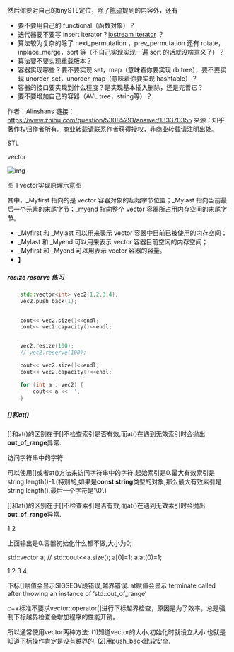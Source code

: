 然后你要对自己的tinySTL定位，除了[陈硕](https://www.zhihu.com/search?q=陈硕&search_source=Entity&hybrid_search_source=Entity&hybrid_search_extra={"sourceType"%3A"answer"%2C"sourceId"%3A133370355})提到的内容外，还有

- 要不要用自己的 functional（函数对象）？
- 迭代器要不要写 insert iterator？[iostream iterator](https://www.zhihu.com/search?q=iostream+iterator&search_source=Entity&hybrid_search_source=Entity&hybrid_search_extra={"sourceType"%3A"answer"%2C"sourceId"%3A133370355}) ？
- 算法较为复杂的除了 next_permutation ，prev_permutation 还有 rotate，inplace_merge，sort 等（不自己实现实现一遍 sort 的话就没啥意义了）？
- 算法要不要实现重载版本？
- 容器实现哪些？要不要实现 set，map（意味着你要实现 rb tree），要不要实现 unorder_set，unorder_map（意味着你要实现 hashtable）？
- 容器的接口要实现到什么程度？是实现基本插入删除，还是完善它？
- 要不要增加自己的容器（AVL tree，string等）？



作者：Alinshans
链接：https://www.zhihu.com/question/53085291/answer/133370355
来源：知乎
著作权归作者所有。商业转载请联系作者获得授权，非商业转载请注明出处。





STL

vector

![img](http://c.biancheng.net/uploads/allimg/191212/2-191212123P2Q5.gif)

图 1 vector实现原理示意图

其中，_Myfirst 指向的是 vector 容器对象的起始字节位置；_Mylast 指向当前最后一个元素的末尾字节；_myend 指向整个 vector 容器所占用内存空间的末尾字节。

- _Myfirst 和 _Mylast 可以用来表示 vector 容器中目前已被使用的内存空间；
- _Mylast 和 _Myend 可以用来表示 vector 容器目前空闲的内存空间；
- _Myfirst 和 _Myend 可以用表示 vector 容器的容量。
- 】

##### resize  reserve 练习 

```c++
	std::vector<int> vec2{1,2,3,4};
	vec2.push_back(1);
	

	cout<< vec2.size()<<endl;
	cout<< vec2.capacity()<<endl;


	vec2.resize(100);
	// vec2.reserve(100);

	cout<< vec2.size()<<endl;
	cout<< vec2.capacity()<<endl;

	for (int a : vec2) {
		cout<< a <<' ';
	}
```

##### []和at()

[]和at()的区别在于[]不检查索引是否有效,而at()在遇到无效索引时会抛出**out_of_range**异常.

[ ](https://blog.csdn.net/yxccc_914/article/details/54846003)

访问字符串中的字符

可以使用[]或者at()方法来访问字符串中的字符,起始索引是0.最大有效索引是string.length()-1.(特别的,如果是**const string**类型的对象,那么最大有效索引是string.length(),最后一个字符是'\0’.)

[]和at()的区别在于[]不检查索引是否有效,而at()在遇到无效索引时会抛出**out_of_range**异常.

  1
  2

上面输出是0.容器初始化什么都不做,大小为0;

  std::vector<int> a;
//  std::cout<<a.size();
  a[0]=1;
  a.at(0)=1;

  1
  2
  3
  4

下标[]赋值会显示SIGSEGV段错误,越界错误.
at赋值会显示 terminate called after throwing an instance of ‘std::out_of_range’

  c++标准不要求vector::operator[]进行下标越界检查，原因是为了效率，总是强制下标越界检查会增加程序的性能开销。

所以通常使用vector两种方法:
(1)知道vector的大小,初始化时就设立大小.也就是知道下标操作肯定是没有越界的.
(2)用push_back比较安全.